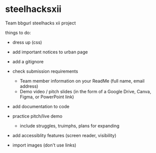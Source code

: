 # steelhacksxii
Team bbgurl steelhacks xii project

things to do:
- dress up (css)
- add important notices to urban page
- add a gitignore

- check submission requirements
    - Team member information on your ReadMe (full name, email address) 
    - Demo video / pitch slides (in the form of a Google Drive, Canva, Figma, or PowerPoint link) 
- add documentation to code
- practice pitch/live demo
    - include struggles, truimphs, plans for expanding
- add accessiblity features (screen reader, visibility)
- import images (don't use links)

